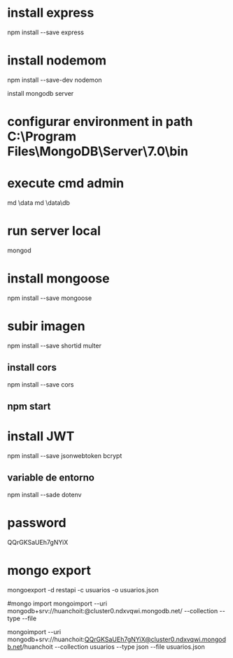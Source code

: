 # install express
npm install --save express

# install nodemom
npm install --save-dev nodemon

install mongodb server
# configurar environment in path C:\Program Files\MongoDB\Server\7.0\bin
# execute cmd admin

md \data
md \data\db

# run server local
mongod

# install mongoose
npm install --save mongoose

# subir imagen
npm install --save shortid multer

## install cors
npm install --save cors

## npm start

# install JWT
npm install --save jsonwebtoken bcrypt

## variable de entorno
npm install --sade dotenv

# password
QQrGKSaUEh7gNYiX

# mongo export
mongoexport -d restapi -c usuarios -o usuarios.json 

#mongo import
mongoimport --uri mongodb+srv://huanchoit:<PASSWORD>@cluster0.ndxvqwi.mongodb.net/<DATABASE> --collection <COLLECTION> --type <FILETYPE> --file <FILENAME>


mongoimport --uri mongodb+srv://huanchoit:QQrGKSaUEh7gNYiX@cluster0.ndxvqwi.mongodb.net/huanchoit --collection usuarios --type json --file usuarios.json